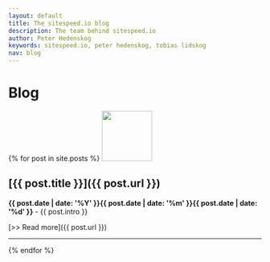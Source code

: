 ```yaml
---
layout: default
title: The sitespeed.io blog
description: The team behind sitespeed.io
author: Peter Hedenskog
keywords: sitespeed.io, peter hedenskog, tobias lidskog
nav: blog
---
```


# Blog

{% for post in site.posts %}
  <img src="{{ post.authorimage }}" class="photo pull-left" width="100" height="100">

## [{{ post.title }}]({{ post.url }})

**{{ post.date | date: '%Y' }}{{ post.date | date: '%m' }}{{ post.date | date: '%d' }}** -
  {{ post.intro }}

  [>> Read more]({{ post.url }})

  * * *

{% endfor %}
